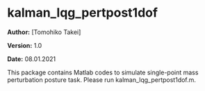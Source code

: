 # kalman_lqg_pertpost1dof

**Author:** [Tomohiko Takei]

**Version:** 1.0

**Date:** 08.01.2021

This package contains Matlab codes to simulate single-point mass perturbation posture task. Please run kalman_lqg_pertpost1dof.m.
